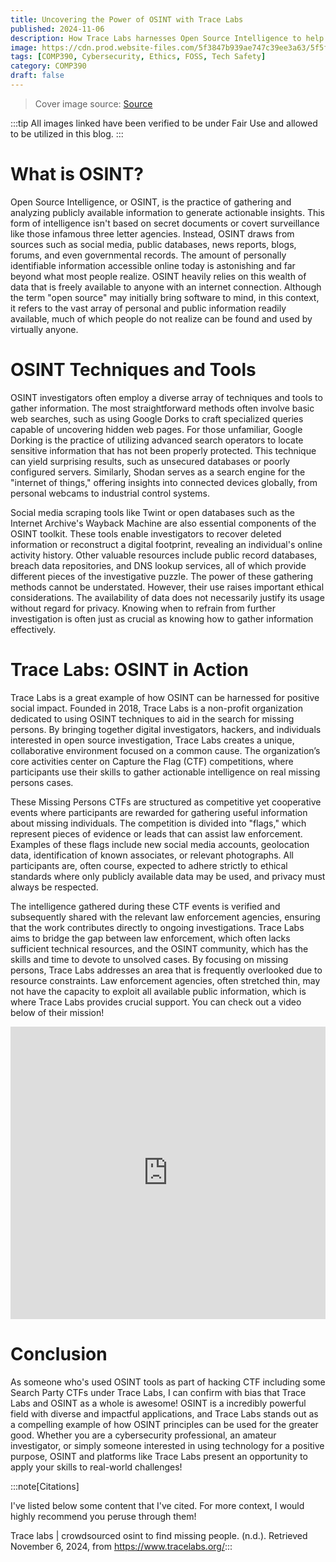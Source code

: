 ```yaml
---
title: Uncovering the Power of OSINT with Trace Labs
published: 2024-11-06
description: How Trace Labs harnesses Open Source Intelligence to help reunite missing persons with their loved ones
image: https://cdn.prod.website-files.com/5f3847b939ae747c39ee3a63/5f5fe3744073b3c03d3be2c4_blog%20post.png
tags: [COMP390, Cybersecurity, Ethics, FOSS, Tech Safety]
category: COMP390
draft: false
---
```

> Cover image source: [Source](https://www.tracelabs.org/)


:::tip
All images linked have been verified to be under Fair Use and allowed to be utilized in this blog.
:::

# What is OSINT?
Open Source Intelligence, or OSINT, is the practice of gathering and analyzing publicly available information to generate actionable insights. This form of intelligence isn't based on secret documents or covert surveillance like those infamous three letter agencies. Instead, OSINT draws from sources such as social media, public databases, news reports, blogs, forums, and even governmental records. The amount of personally identifiable information accessible online today is astonishing and far beyond what most people realize. OSINT heavily relies on this wealth of data that is freely available to anyone with an internet connection. Although the term "open source" may initially bring software to mind, in this context, it refers to the vast array of personal and public information readily available, much of which people do not realize can be found and used by virtually anyone. 

# OSINT Techniques and Tools
OSINT investigators often employ a diverse array of techniques and tools to gather information. The most straightforward methods often involve basic web searches, such as using Google Dorks to craft specialized queries capable of uncovering hidden web pages. For those unfamiliar, Google Dorking is the practice of utilizing advanced search operators to locate sensitive information that has not been properly protected. This technique can yield surprising results, such as unsecured databases or poorly configured servers. Similarly, Shodan serves as a search engine for the "internet of things," offering insights into connected devices globally, from personal webcams to industrial control systems. 

Social media scraping tools like Twint or open databases such as the Internet Archive's Wayback Machine are also essential components of the OSINT toolkit. These tools enable investigators to recover deleted information or reconstruct a digital footprint, revealing an individual's online activity history. Other valuable resources include public record databases, breach data repositories, and DNS lookup services, all of which provide different pieces of the investigative puzzle. The power of these gathering methods cannot be understated. However, their use raises important ethical considerations. The availability of data does not necessarily justify its usage without regard for privacy. Knowing when to refrain from further investigation is often just as crucial as knowing how to gather information effectively.

# Trace Labs: OSINT in Action
Trace Labs is a great example of how OSINT can be harnessed for positive social impact. Founded in 2018, Trace Labs is a non-profit organization dedicated to using OSINT techniques to aid in the search for missing persons. By bringing together digital investigators, hackers, and individuals interested in open source investigation, Trace Labs creates a unique, collaborative environment focused on a common cause. The organization’s core activities center on Capture the Flag (CTF) competitions, where participants use their skills to gather actionable intelligence on real missing persons cases.

These Missing Persons CTFs are structured as competitive yet cooperative events where participants are rewarded for gathering useful information about missing individuals. The competition is divided into "flags," which represent pieces of evidence or leads that can assist law enforcement. Examples of these flags include new social media accounts, geolocation data, identification of known associates, or relevant photographs. All participants are, often course, expected to adhere strictly to ethical standards where only publicly available data may be used, and privacy must always be respected.

The intelligence gathered during these CTF events is verified and subsequently shared with the relevant law enforcement agencies, ensuring that the work contributes directly to ongoing investigations. Trace Labs aims to bridge the gap between law enforcement, which often lacks sufficient technical resources, and the OSINT community, which has the skills and time to devote to unsolved cases. By focusing on missing persons, Trace Labs addresses an area that is frequently overlooked due to resource constraints. Law enforcement agencies, often stretched thin, may not have the capacity to exploit all available public information, which is where Trace Labs provides crucial support. You can check out a video below of their mission!

<iframe width="100%" height="468" src="https://www.youtube.com/embed/o_uYVH5cZW8?si=fJ8euiVtIj0JexTo" title="YouTube video player" frameborder="0" allow="accelerometer; autoplay; clipboard-write; encrypted-media; gyroscope; picture-in-picture; web-share" referrerpolicy="strict-origin-when-cross-origin" allowfullscreen></iframe> 

# Conclusion 
As someone who's used OSINT tools as part of hacking CTF including some Search Party CTFs under Trace Labs, I can confirm with bias that Trace Labs and OSINT as a whole is awesome! OSINT is a incredibly powerful field with diverse and impactful applications, and Trace Labs stands out as a compelling example of how OSINT principles can be used for the greater good. Whether you are a cybersecurity professional, an amateur investigator, or simply someone interested in using technology for a positive purpose, OSINT and platforms like Trace Labs present an opportunity to apply your skills to real-world challenges!

:::note[Citations]

I've listed below some content that I've cited. For more context, I would highly recommend you peruse through them!

Trace labs | crowdsourced osint to find missing people. (n.d.). Retrieved November 6, 2024, from https://www.tracelabs.org/:::
